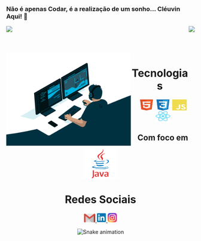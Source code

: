 ### Não é apenas Codar, é a realização de um sonho... Cléuvin Aqui! 👋

<div>
  
  <img  height="150em" src="https://github-readme-stats.vercel.app/api?username=Cleuvin-dev&show_icons=true&theme=dark&include_all_commits=true&count_private=true"/>
  <img align="right" height="180em" src="https://github-readme-stats.vercel.app/api/top-langs/?username=Cleuvin-dev&layout=compact&langs_count=16&theme=dark"/>
</div>
<br>


<br>

<div  align="center"> 
  <div style="display: inline_block"><br>
    <img align="left" height="250" alt="coding-time" src="code.gif">
    <h1 align="center">Tecnologias</h1>
    <img align="center" height="30" width="40" alt="html-icon" src="https://raw.githubusercontent.com/devicons/devicon/master/icons/html5/html5-original.svg">
    <img align="center" height="30" width="40" alt="css-icon" src="https://raw.githubusercontent.com/devicons/devicon/master/icons/css3/css3-original.svg">
    <img align="center" height="30" width="40" alt="js-icon"  src="https://raw.githubusercontent.com/devicons/devicon/master/icons/javascript/javascript-plain.svg">
    <img align="center" height="30" width="40" alt="react-icon" src="https://raw.githubusercontent.com/devicons/devicon/master/icons/react/react-original.svg">
   <!-- <img align="center" height="30" width="40" alt="Csharp-icon" src="https://github.com/devicons/devicon/blob/master/icons/csharp/csharp-original.svg"> -->
    <h2>Com foco em </h2>
    <img align="center" height="80" width="90" alt="Java-icon" src="https://github.com/devicons/devicon/blob/master/icons/java/java-original-wordmark.svg">
   </div>

<div>
     <h1 align="center">Redes Sociais</h1>
    <a href = "mailto: cleuvin.dev@gmail.com">
      <img width="30" src="gmail.svg">
    </a>
    <a href = "https://www.linkedin.com/in/cleuvin/">
      <img width="25" src="https://github.com/devicons/devicon/blob/master/icons/linkedin/linkedin-original.svg">
    </a>
     <a href = "https://www.instagram.com/cleuvin7/">
      <img width="25" src="instagram.png">
    </a>
</div>
  
![Snake animation](https://github.com/Cleuvin-dev/Cleuvin-dev/blob/output/github-contribution-grid-snake.svg)
    
